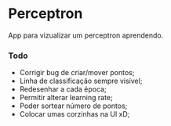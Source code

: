 # Perceptron

App para vizualizar um perceptron aprendendo.

### Todo
- Corrigir bug de criar/mover pontos;
- Linha de classificação sempre visível;
- Redesenhar a cada época;
- Permitir alterar learning rate;
- Poder sortear número de pontos;
- Colocar umas corzinhas na UI xD;
